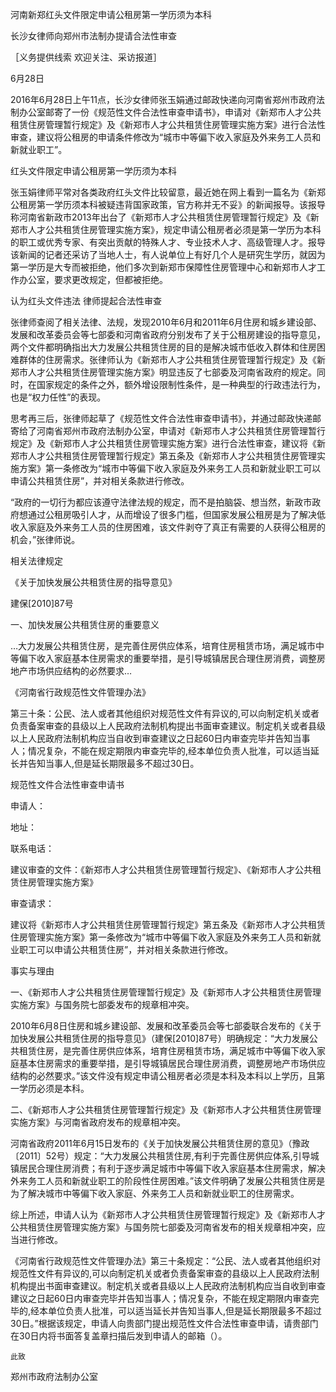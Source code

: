 ---
---
河南新郑红头文件限定申请公租房第一学历须为本科

 长沙女律师向郑州市法制办提请合法性审查

［义务提供线索 欢迎关注、采访报道］

6月28日

2016年6月28日上午11点，长沙女律师张玉娟通过邮政快递向河南省郑州市政府法制办公室邮寄了一份《规范性文件合法性审查申请书》，申请对《新郑市人才公共租赁住房管理暂行规定》及《新郑市人才公共租赁住房管理实施方案》进行合法性审查，建议将公租房的申请条件修改为“城市中等偏下收入家庭及外来务工人员和新就业职工”。

 

红头文件限定申请公租房第一学历须为本科

张玉娟律师平常对各类政府红头文件比较留意，最近她在网上看到一篇名为《新郑公租房第一学历须本科被疑违背国家政策，官方称并无不妥》的新闻报导。该报导称河南省新政市2013年出台了《新郑市人才公共租赁住房管理暂行规定》及《新郑市人才公共租赁住房管理实施方案》，规定申请公租房者必须是第一学历为本科的职工或优秀专家、有突出贡献的特殊人才、专业技术人才、高级管理人才。报导该新闻的记者还采访了当地人士，有人说单位上有好几个人是研究生学历，就因为第一学历是大专而被拒绝，他们多次到新郑市保障性住房管理中心和新郑市人才工作办公室，要求更改规定，但都被拒绝。

 

认为红头文件违法 律师提起合法性审查

张律师查阅了相关法律、法规，发现2010年6月和2011年6月住房和城乡建设部、发展和改革委员会等七部委和河南省政府分别发布了关于公租房建设的指导意见，两个文件都明确指出大力发展公共租赁住房的目的是解决城市低收入群体和住房困难群体的住房需求。张律师认为《新郑市人才公共租赁住房管理暂行规定》及《新郑市人才公共租赁住房管理实施方案》明显违反了七部委及河南省政府的规定。同时，在国家规定的条件之外，额外增设限制性条件，是一种典型的行政违法行为，也是“权力任性”的表现。

思考再三后，张律师起草了《规范性文件合法性审查申请书》，并通过邮政快递邮寄给了河南省郑州市政府法制办公室，申请对《新郑市人才公共租赁住房管理暂行规定》及《新郑市人才公共租赁住房管理实施方案》进行合法性审查，建议将《新郑市人才公共租赁住房管理暂行规定》第五条及《新郑市人才公共租赁住房管理实施方案》第一条修改为“城市中等偏下收入家庭及外来务工人员和新就业职工可以申请公共租赁住房”，并对相关条款进行修改。

“政府的一切行为都应该遵守法律法规的规定，而不是拍脑袋、想当然，新政市政府想通过公租房吸引人才，从而增设了很多门槛，但国家发展公租房是为了解决低收入家庭及外来务工人员的住房困难，该文件剥夺了真正有需要的人获得公租房的机会，”张律师说。

 


相关法律规定

《关于加快发展公共租赁住房的指导意见》

建保[2010]87号

一、加快发展公共租赁住房的重要意义

…大力发展公共租赁住房，是完善住房供应体系，培育住房租赁市场，满足城市中等偏下收入家庭基本住房需求的重要举措，是引导城镇居民合理住房消费，调整房地产市场供应结构的必然要求…

《河南省行政规范性文件管理办法》

第三十条：公民、法人或者其他组织对规范性文件有异议的,可以向制定机关或者负责备案审查的县级以上人民政府法制机构提出书面审查建议。制定机关或者县级以上人民政府法制机构应当自收到审查建议之日起60日内审查完毕并告知当事人；情况复杂，不能在规定期限内审查完毕的,经本单位负责人批准，可以适当延长并告知当事人,但是延长期限最多不超过30日。


规范性文件合法性审查申请书

申请人：

地址：

联系电话：

 

建议审查的文件：《新郑市人才公共租赁住房管理暂行规定》、《新郑市人才公共租赁住房管理实施方案》

 

审查请求：

建议将《新郑市人才公共租赁住房管理暂行规定》第五条及《新郑市人才公共租赁住房管理实施方案》第一条修改为“城市中等偏下收入家庭及外来务工人员和新就业职工可以申请公共租赁住房”，并对相关条款进行修改。

事实与理由

一、《新郑市人才公共租赁住房管理暂行规定》及《新郑市人才公共租赁住房管理实施方案》与国务院七部委发布的规章相冲突。

2010年6月8日住房和城乡建设部、发展和改革委员会等七部委联合发布的《关于加快发展公共租赁住房的指导意见》（建保[2010]87号）明确规定：“大力发展公共租赁住房，是完善住房供应体系，培育住房租赁市场，满足城市中等偏下收入家庭基本住房需求的重要举措，是引导城镇居民合理住房消费，调整房地产市场供应结构的必然要求。”该文件没有规定申请公租房者必须是本科及本科以上学历，且第一学历必须是本科。

二、《新郑市人才公共租赁住房管理暂行规定》及《新郑市人才公共租赁住房管理实施方案》与河南省政府发布的规章相冲突。

河南省政府2011年6月15日发布的《关于加快发展公共租赁住房的意见》（豫政 〔2011〕52号）规定：“大力发展公共租赁住房,有利于完善住房供应体系,引导城镇居民合理住房消费；有利于逐步满足城市中等偏下收入家庭基本住房需求，解决外来务工人员和新就业职工的阶段性住房困难。”该文件明确了发展公共租赁住房是为了解决城市中等偏下收入家庭、外来务工人员和新就业职工的住房需求。

综上所述，申请人认为《新郑市人才公共租赁住房管理暂行规定》及《新郑市人才公共租赁住房管理实施方案》与国务院七部委及河南省发布的相关规章相冲突，应当进行修改。

《河南省行政规范性文件管理办法》第三十条规定：“公民、法人或者其他组织对规范性文件有异议的,可以向制定机关或者负责备案审查的县级以上人民政府法制机构提出书面审查建议。制定机关或者县级以上人民政府法制机构应当自收到审查建议之日起60日内审查完毕并告知当事人；情况复杂，不能在规定期限内审查完毕的,经本单位负责人批准，可以适当延长并告知当事人,但是延长期限最多不超过30日。”根据该规定，申请人向贵部门提出规范性文件合法性审查申请，请贵部门在30日内将书面答复盖章扫描后发到申请人的邮箱（）。

    此致

郑州市政府法制办公室
